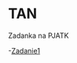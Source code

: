 # TAN
Zadanka na PJATK

-[Zadanie1](https://github.com/wiktorowczarek/TAN/blob/main/Zadanie1/Zadanie1.cs)
